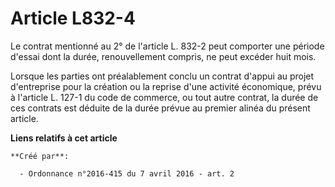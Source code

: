 # Article L832-4

Le contrat mentionné au 2° de l'article L. 832-2 peut comporter une période d'essai dont la durée, renouvellement compris, ne
peut excéder huit mois. 

Lorsque les parties ont préalablement conclu un contrat d'appui au projet d'entreprise pour la création ou la reprise d'une
activité économique, prévu à l'article L. 127-1 du code de commerce, ou tout autre contrat, la durée de ces contrats est
déduite de la durée prévue au premier alinéa du présent article.

**Liens relatifs à cet article**

	**Créé par**:

	  - Ordonnance n°2016-415 du 7 avril 2016 - art. 2
